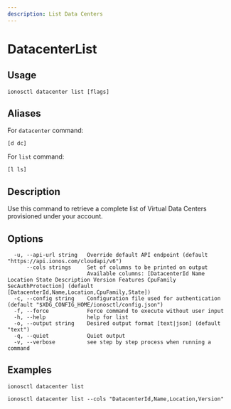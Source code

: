 ```yaml
---
description: List Data Centers
---
```


# DatacenterList

## Usage

```text
ionosctl datacenter list [flags]
```

## Aliases

For `datacenter` command:

```text
[d dc]
```

For `list` command:

```text
[l ls]
```

## Description

Use this command to retrieve a complete list of Virtual Data Centers provisioned under your account.

## Options

```text
  -u, --api-url string   Override default API endpoint (default "https://api.ionos.com/cloudapi/v6")
      --cols strings     Set of columns to be printed on output 
                         Available columns: [DatacenterId Name Location State Description Version Features CpuFamily SecAuthProtection] (default [DatacenterId,Name,Location,CpuFamily,State])
  -c, --config string    Configuration file used for authentication (default "$XDG_CONFIG_HOME/ionosctl/config.json")
  -f, --force            Force command to execute without user input
  -h, --help             help for list
  -o, --output string    Desired output format [text|json] (default "text")
  -q, --quiet            Quiet output
  -v, --verbose          see step by step process when running a command
```

## Examples

```text
ionosctl datacenter list

ionosctl datacenter list --cols "DatacenterId,Name,Location,Version"
```

